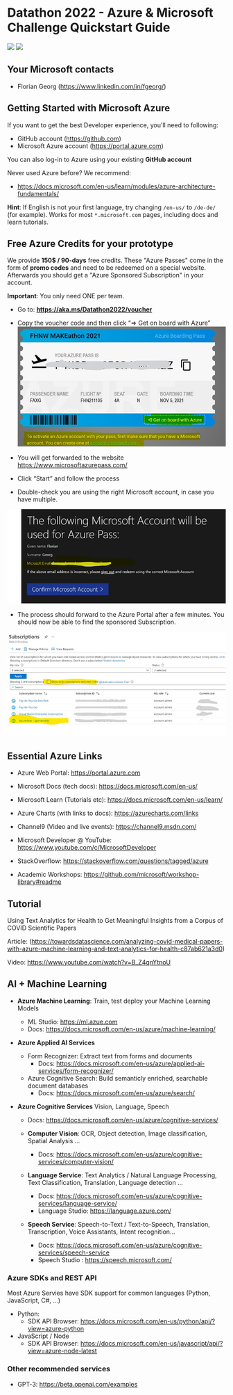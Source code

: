 # Datathon 2022 - Azure & Microsoft Challenge Quickstart Guide



<img src="https://datadays.ch/assets/images/image02.png?v=11b9fbb0" width="200">




<img src="https://upload.wikimedia.org/wikipedia/commons/9/96/Microsoft_logo_%282012%29.svg" width="300">


## Your Microsoft contacts
- Florian Georg (https://www.linkedin.com/in/fgeorg/)



## Getting Started with Microsoft Azure
If you want to get the best Developer experience, you'll need to following:
- GitHub account (https://github.com)
- Microsoft Azure account (https://portal.azure.com) 

You can also log-in to Azure using your existing __GitHub account__

Never used Azure before?
We recommend: 
- https://docs.microsoft.com/en-us/learn/modules/azure-architecture-fundamentals/

__Hint__: 
If English is not your first language, try changing `/en-us/` to `/de-de/` (for example). Works for most `*.microsoft.com` pages, including docs and learn tutorials.

## Free Azure Credits for your prototype
We provide __150$ / 90-days__ free credits.
These "Azure Passes" come in the form of __promo codes__ and need to be redeemed on a special website. Afterwards you should get a "Azure Sponsored Subscription" in your account.

__Important__: You only need ONE per team.

* Go to: __https://aka.ms/Datathon2022/voucher__
* Copy the voucher code and then click “=> Get on board with Azure”
![](img/checkin_pass.jpg)

* You will get forwarded to the website https://www.microsoftazurepass.com/
* Click “Start” and follow the process
* Double-check you are using the right Microsoft account, in case you have multiple.

![](img/confirm_account.jpg)

* The process should forward to the Azure Portal after a few minutes. You should now be able to find the sponsored Subscription.

![](img/sponsored_subscription.jpg)



## Essential Azure Links

- Azure Web Portal:  https://portal.azure.com
- Microsoft Docs (tech docs): https://docs.microsoft.com/en-us/
- Microsoft Learn (Tutorials etc): https://docs.microsoft.com/en-us/learn/
- Azure Charts (with links to docs): https://azurecharts.com/links
- Channel9 (Video and live events): https://channel9.msdn.com/
- Microsoft Developer @ YouTube: https://www.youtube.com/c/MicrosoftDeveloper
- StackOverflow: https://stackoverflow.com/questions/tagged/azure

- Academic Workshops: https://github.com/microsoft/workshop-library#readme
 


## Tutorial 
Using Text Analytics for Health to Get Meaningful Insights from a Corpus of COVID Scientific Papers

Article: (https://towardsdatascience.com/analyzing-covid-medical-papers-with-azure-machine-learning-and-text-analytics-for-health-c87ab621a3d0)

Video: https://www.youtube.com/watch?v=B_Z4qnYtnoU





## AI + Machine Learning
- __Azure Machine Learning__: Train, test deploy your Machine Learning Models
  - ML Studio: https://ml.azue.com
  - Docs: https://docs.microsoft.com/en-us/azure/machine-learning/


- __Azure Applied AI Services__ 
  - Form Recognizer: Extract text from forms and documents
     - Docs: https://docs.microsoft.com/en-us/azure/applied-ai-services/form-recognizer/
  - Azure Cognitive Search: Build semanticly enriched, searchable document databases
    - Docs: https://docs.microsoft.com/en-us/azure/search/
  

- __Azure Cognitive Services__ Vision, Language, Speech 
  - Docs: https://docs.microsoft.com/en-us/azure/cognitive-services/

  - __Computer Vision__: OCR, Object detection, Image classification, Spatial Analysis ...
    - Docs: https://docs.microsoft.com/en-us/azure/cognitive-services/computer-vision/

    
  - __Language Service__: Text Analytics / Natural Language Processing, Text Classification, Translation, Language detection ...
    - Docs: https://docs.microsoft.com/en-us/azure/cognitive-services/language-service/
    - Language Studio: https://language.azure.com/
   
  - __Speech Service__: Speech-to-Text / Text-to-Speech, Translation, Transcription, Voice Assistants, Intent recognition...
    - Docs: https://docs.microsoft.com/en-us/azure/cognitive-services/speech-service
    - Speech Studio : https://speech.microsoft.com/





###  Azure SDKs and REST API
Most Azure Servies have SDK support for common languages (Python, JavaScript, C#, ...)

- Python:
  - SDK API Browser: https://docs.microsoft.com/en-us/python/api/?view=azure-python
- JavaScript / Node
  - SDK API Browser: https://docs.microsoft.com/en-us/javascript/api/?view=azure-node-latest




### Other recommended services

- GPT-3: https://beta.openai.com/examples 






